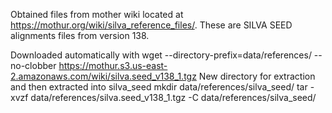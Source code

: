 Obtained files from mother wiki located at
https://mothur.org/wiki/silva_reference_files/. These are SILVA SEED
alignments files from version 138.

Downloaded automatically with wget --directory-prefix=data/references/ 
--no-clobber 
https://mothur.s3.us-east-2.amazonaws.com/wiki/silva.seed_v138_1.tgz
New directory for extraction and then extracted into silva_seed
mkdir data/references/silva_seed/
tar -xvzf data/references/silva.seed_v138_1.tgz -C 
data/references/silva_seed/
